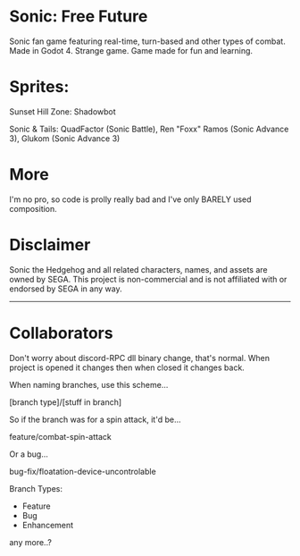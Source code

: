 # Sonic: Free Future
Sonic fan game featuring real-time, turn-based and other types of combat. Made in Godot 4. Strange game. Game made for fun and learning. 
# Sprites:
Sunset Hill Zone: Shadowbot

Sonic & Tails: QuadFactor (Sonic Battle), Ren "Foxx" Ramos (Sonic Advance 3), Glukom (Sonic Advance 3)
# More
I'm no pro, so code is prolly really bad and I've only BARELY used composition.
# Disclaimer
Sonic the Hedgehog and all related characters, names, and assets are owned by SEGA. 
This project is non-commercial and is not affiliated with or endorsed by SEGA in any way.
********
# Collaborators
Don't worry about discord-RPC dll binary change, that's normal. When project is opened it changes then when closed it changes back.

When naming branches, use this scheme...

[branch type]/[stuff in branch]

So if the branch was for a spin attack, it'd be...

feature/combat-spin-attack

Or a bug...

bug-fix/floatation-device-uncontrolable

Branch Types:
- Feature
- Bug
- Enhancement

any more..?
